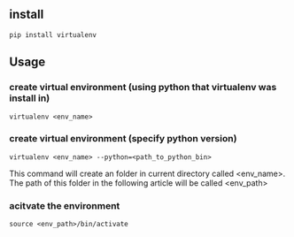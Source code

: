 ## install
```
pip install virtualenv
```
## Usage
### create virtual environment (using python that virtualenv was install in)
```
virtualenv <env_name> 
```
### create virtual environment (specify python version)
```
virtualenv <env_name> --python=<path_to_python_bin>
```


This command will create an folder in current directory called <env_name>.
The path of this folder in the following article will be called <env_path>

### acitvate the environment 
```
source <env_path>/bin/activate
```

